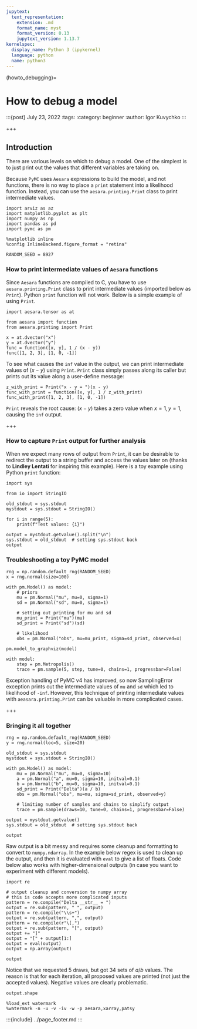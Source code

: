 ```yaml
---
jupytext:
  text_representation:
    extension: .md
    format_name: myst
    format_version: 0.13
    jupytext_version: 1.13.7
kernelspec:
  display_name: Python 3 (ipykernel)
  language: python
  name: python3
---
```


(howto_debugging)=
# How to debug a model

:::{post} July 23, 2022
:tags: 
:category: beginner
:author: Igor Kuvychko
:::

+++

## Introduction
There are various levels on which to debug a model. One of the simplest is to just print out the values that different variables are taking on.

Because `PyMC` uses `Aesara` expressions to build the model, and not functions, there is no way to place a `print` statement into a likelihood function. Instead, you can use the `aesara.printing.Print` class to print intermediate values.

```{code-cell} ipython3
import arviz as az
import matplotlib.pyplot as plt
import numpy as np
import pandas as pd
import pymc as pm
```

```{code-cell} ipython3
%matplotlib inline
%config InlineBackend.figure_format = "retina"

RANDOM_SEED = 8927
```

### How to print intermediate values of `Aesara` functions
Since `Aesara` functions are compiled to C, you have to use `aesara.printing.Print` class to print intermediate values (imported  below as `Print`). Python `print` function will not work. Below is a simple example of using `Print`.

```{code-cell} ipython3
import aesara.tensor as at

from aesara import function
from aesara.printing import Print
```

```{code-cell} ipython3
x = at.dvector("x")
y = at.dvector("y")
func = function([x, y], 1 / (x - y))
func([1, 2, 3], [1, 0, -1])
```

To see what causes the `inf` value in the output, we can print intermediate values of $(x-y)$ using `Print`. `Print` class simply passes along its caller but prints out its value along a user-define message:

```{code-cell} ipython3
z_with_print = Print("x - y = ")(x - y)
func_with_print = function([x, y], 1 / z_with_print)
func_with_print([1, 2, 3], [1, 0, -1])
```

`Print` reveals the root cause: $(x-y)$ takes a zero value when $x=1, y=1$, causing the `inf` output.

+++

### How to capture `Print` output for further analysis

When we expect many rows of output from `Print`, it can be desirable to redirect the output to a string buffer and access the values later on (thanks to **Lindley Lentati** for inspiring this example). Here is a toy example using Python `print` function:

```{code-cell} ipython3
import sys

from io import StringIO

old_stdout = sys.stdout
mystdout = sys.stdout = StringIO()

for i in range(5):
    print(f"Test values: {i}")

output = mystdout.getvalue().split("\n")
sys.stdout = old_stdout  # setting sys.stdout back
output
```

### Troubleshooting a toy PyMC model

```{code-cell} ipython3
rng = np.random.default_rng(RANDOM_SEED)
x = rng.normal(size=100)

with pm.Model() as model:
    # priors
    mu = pm.Normal("mu", mu=0, sigma=1)
    sd = pm.Normal("sd", mu=0, sigma=1)

    # setting out printing for mu and sd
    mu_print = Print("mu")(mu)
    sd_print = Print("sd")(sd)

    # likelihood
    obs = pm.Normal("obs", mu=mu_print, sigma=sd_print, observed=x)
```

```{code-cell} ipython3
pm.model_to_graphviz(model)
```

```{code-cell} ipython3
with model:
    step = pm.Metropolis()
    trace = pm.sample(5, step, tune=0, chains=1, progressbar=False)
```

Exception handling of PyMC v4 has improved, so now SamplingError exception prints out the intermediate values of `mu` and `sd` which led to likelihood of `-inf`. However, this technique of printing intermediate values with `aeasara.printing.Print` can be valuable in more complicated cases.

+++

### Bringing it all together

```{code-cell} ipython3
rng = np.random.default_rng(RANDOM_SEED)
y = rng.normal(loc=5, size=20)

old_stdout = sys.stdout
mystdout = sys.stdout = StringIO()

with pm.Model() as model:
    mu = pm.Normal("mu", mu=0, sigma=10)
    a = pm.Normal("a", mu=0, sigma=10, initval=0.1)
    b = pm.Normal("b", mu=0, sigma=10, initval=0.1)
    sd_print = Print("Delta")(a / b)
    obs = pm.Normal("obs", mu=mu, sigma=sd_print, observed=y)

    # limiting number of samples and chains to simplify output
    trace = pm.sample(draws=10, tune=0, chains=1, progressbar=False)

output = mystdout.getvalue()
sys.stdout = old_stdout  # setting sys.stdout back
```

```{code-cell} ipython3
output
```

Raw output is a bit messy and requires some cleanup and formatting to convert to `numpy.ndarray`. In the example below regex is used to clean up the output, and then it is evaluated with `eval` to give a list of floats. Code below also works with higher-dimensional outputs (in case you want to experiment with different models).

```{code-cell} ipython3
import re

# output cleanup and conversion to numpy array
# this is code accepts more complicated inputs
pattern = re.compile("Delta __str__ = ")
output = re.sub(pattern, " ", output)
pattern = re.compile("\\s+")
output = re.sub(pattern, ",", output)
pattern = re.compile(r"\[,")
output = re.sub(pattern, "[", output)
output += "]"
output = "[" + output[1:]
output = eval(output)
output = np.array(output)
```

```{code-cell} ipython3
output
```

Notice that we requested 5 draws, but got 34 sets of $a/b$ values. The reason is that for each iteration, all proposed values are printed (not just the accepted values). Negative values are clearly problematic.

```{code-cell} ipython3
output.shape
```

```{code-cell} ipython3
%load_ext watermark
%watermark -n -u -v -iv -w -p aesara,xarray,patsy
```

:::{include} ../page_footer.md
:::
